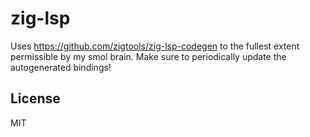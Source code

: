 # zig-lsp

Uses https://github.com/zigtools/zig-lsp-codegen to the fullest extent permissible by my smol brain. Make sure to periodically update the autogenerated bindings!

## License

MIT
